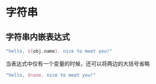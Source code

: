 # 字符串



## 字符串内嵌表达式

```kotlin
"hello, ${obj.name}. nice to meet you!"
```

当表达式中仅有一个变量的时候，还可以将两边的大括号省略

```kotlin
"hello, $name. nice to meet you!"
```

